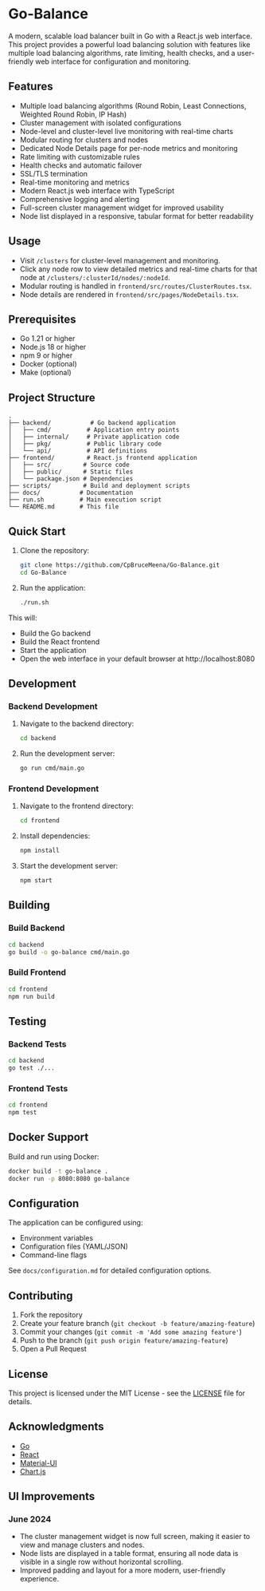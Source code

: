 # Go-Balance

A modern, scalable load balancer built in Go with a React.js web interface. This project provides a powerful load balancing solution with features like multiple load balancing algorithms, rate limiting, health checks, and a user-friendly web interface for configuration and monitoring.

## Features

- Multiple load balancing algorithms (Round Robin, Least Connections, Weighted Round Robin, IP Hash)
- Cluster management with isolated configurations
- Node-level and cluster-level live monitoring with real-time charts
- Modular routing for clusters and nodes
- Dedicated Node Details page for per-node metrics and monitoring
- Rate limiting with customizable rules
- Health checks and automatic failover
- SSL/TLS termination
- Real-time monitoring and metrics
- Modern React.js web interface with TypeScript
- Comprehensive logging and alerting
- Full-screen cluster management widget for improved usability
- Node list displayed in a responsive, tabular format for better readability

## Usage

- Visit `/clusters` for cluster-level management and monitoring.
- Click any node row to view detailed metrics and real-time charts for that node at `/clusters/:clusterId/nodes/:nodeId`.
- Modular routing is handled in `frontend/src/routes/ClusterRoutes.tsx`.
- Node details are rendered in `frontend/src/pages/NodeDetails.tsx`.

## Prerequisites

- Go 1.21 or higher
- Node.js 18 or higher
- npm 9 or higher
- Docker (optional)
- Make (optional)

## Project Structure

```
.
├── backend/           # Go backend application
│   ├── cmd/          # Application entry points
│   ├── internal/     # Private application code
│   ├── pkg/          # Public library code
│   └── api/          # API definitions
├── frontend/         # React.js frontend application
│   ├── src/         # Source code
│   ├── public/      # Static files
│   └── package.json # Dependencies
├── scripts/         # Build and deployment scripts
├── docs/           # Documentation
├── run.sh          # Main execution script
└── README.md       # This file
```

## Quick Start

1. Clone the repository:
   ```bash
   git clone https://github.com/CpBruceMeena/Go-Balance.git
   cd Go-Balance
   ```

2. Run the application:
   ```bash
   ./run.sh
   ```

This will:
- Build the Go backend
- Build the React frontend
- Start the application
- Open the web interface in your default browser at http://localhost:8080

## Development

### Backend Development

1. Navigate to the backend directory:
   ```bash
   cd backend
   ```

2. Run the development server:
   ```bash
   go run cmd/main.go
   ```

### Frontend Development

1. Navigate to the frontend directory:
   ```bash
   cd frontend
   ```

2. Install dependencies:
   ```bash
   npm install
   ```

3. Start the development server:
   ```bash
   npm start
   ```

## Building

### Build Backend
```bash
cd backend
go build -o go-balance cmd/main.go
```

### Build Frontend
```bash
cd frontend
npm run build
```

## Testing

### Backend Tests
```bash
cd backend
go test ./...
```

### Frontend Tests
```bash
cd frontend
npm test
```

## Docker Support

Build and run using Docker:
```bash
docker build -t go-balance .
docker run -p 8080:8080 go-balance
```

## Configuration

The application can be configured using:
- Environment variables
- Configuration files (YAML/JSON)
- Command-line flags

See `docs/configuration.md` for detailed configuration options.

## Contributing

1. Fork the repository
2. Create your feature branch (`git checkout -b feature/amazing-feature`)
3. Commit your changes (`git commit -m 'Add some amazing feature'`)
4. Push to the branch (`git push origin feature/amazing-feature`)
5. Open a Pull Request

## License

This project is licensed under the MIT License - see the [LICENSE](LICENSE) file for details.

## Acknowledgments

- [Go](https://golang.org/)
- [React](https://reactjs.org/)
- [Material-UI](https://mui.com/)
- [Chart.js](https://www.chartjs.org/)

## UI Improvements

### June 2024

- The cluster management widget is now full screen, making it easier to view and manage clusters and nodes.
- Node lists are displayed in a table format, ensuring all node data is visible in a single row without horizontal scrolling.
- Improved padding and layout for a more modern, user-friendly experience.
